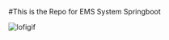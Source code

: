 #This is the Repo for EMS System Springboot


![lofigif]([https://raw.githubusercontent.com/wiki/spring-projects/sts4/images/sts4-big.gif])
